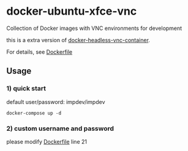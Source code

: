 # docker-ubuntu-xfce-vnc
Collection of Docker images with VNC environments for development

this is a extra version of [docker-headless-vnc-container](https://github.com/ConSol/docker-headless-vnc-container).

For details, see [Dockerfile](./Dockerfile) 

## Usage

### 1) quick start
default user/password: impdev/impdev

```
docker-compose up -d 
```

### 2) custom username and password

please modify [Dockerfile](./Dockerfile)  line 21
 



